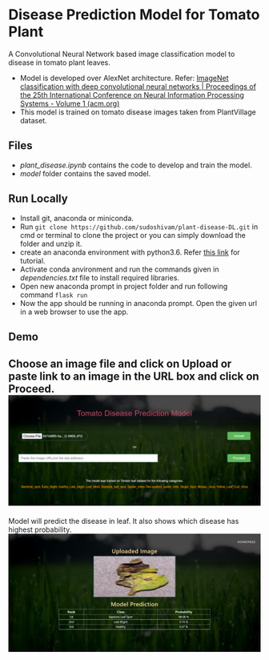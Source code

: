 

# Disease Prediction Model for Tomato Plant
A Convolutional Neural Network based image classification model to disease in tomato plant leaves.

 - Model is developed over AlexNet architecture. Refer: [ImageNet classification with deep convolutional neural networks | Proceedings of the 25th International Conference on Neural Information Processing Systems - Volume 1 (acm.org)](https://dl.acm.org/doi/10.5555/2999134.2999257)
 - This model is trained on tomato disease images taken from PlantVillage dataset.
 
 

## Files

 - *plant_disease.ipynb* contains the code to develop and train the model.
 - *model* folder contains the saved model.
## Run Locally
 - Install git, anaconda or miniconda.
 - Run `git clone https://github.com/sudoshivam/plant-disease-DL.git` in cmd or terminal to clone the project or you can simply download the folder and unzip it.
 - create an anaconda environment with python3.6. Refer [this link](https://docs.conda.io/projects/conda/en/latest/user-guide/tasks/manage-environments.html#creating-an-environment-with-commands)  for tutorial.
 - Activate conda anvironment and run the commands given in *dependencies.txt* file to install required libraries.
 - Open new anaconda prompt in project folder and run following command `flask run`
 - Now the app should be running in anaconda prompt. Open the given url in a web browser to use the app.
 
## Demo
Choose an image file and click on Upload or paste link to an image in the URL box and click on Proceed.
![home](https://raw.githubusercontent.com/sudoshivam/plant-disease-DL/main/static/images/1.png)
---------------------------------
Model will predict the disease in leaf. It also shows which disease has highest probability.
![result](https://raw.githubusercontent.com/sudoshivam/plant-disease-DL/main/static/images/2.png)
